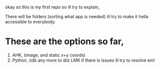 okay so this is my first repo so ill try to explain,

There will be folders (sorting what app is needed) ill try to make it hella accessible to everybody.

# These are the options so far,
1. AHK, (image, and static x+y coords)
2. Python,
(idk any more to do)
LMK if there is issues ill try to resolve em!
